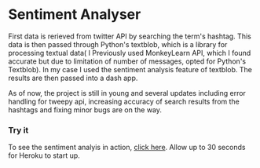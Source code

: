 # Sentiment Analyser 

First data is rerieved from twitter API by searching the term's hashtag. This data is then passed through Python's textblob, which is a library for processing textual data( I Previously used MonkeyLearn API, which I found accurate but due to limitation of number of messages, opted for Python's Textblob). In my case I used the sentiment analysis feature of textblob. The results are then passed into a dash app.
 
As of now, the project is still in young and several updates including error handling for tweepy api, increasing accuracy of search results from the hashtags and fixing minor bugs are on the way. 

### Try it 

To see the sentiment analyis in action, [click here](https://sentiment-analysiss.herokuapp.com/). Allow up to 30 seconds for Heroku to start up. 







